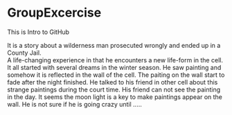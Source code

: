# GroupExcercise
This is Intro to GitHub 

It is a story about a wilderness man prosecuted wrongly and ended up in a County Jail.  
A life-changing experience in that he encounters a new life-form in the cell. It all 
started with several dreams in the winter season. He saw painting and somehow it is 
reflected in the wall of the cell. The paiting on the wall start to fade after the night finished. He talked to his friend in other cell about this strange paintings during the court time. His friend can not see the painting in the day. It seems the moon light is a key to make paintings appear on the wall. He is not sure if he is going crazy until .....
